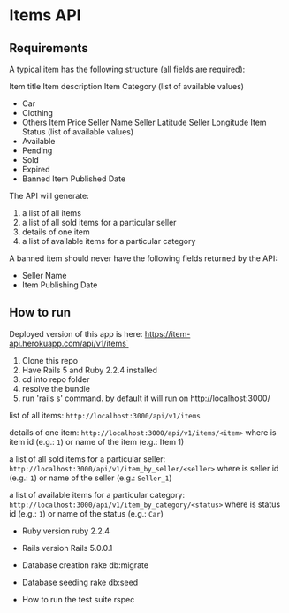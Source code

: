 Items API
=========

Requirements
------------

A typical item has the following structure (all fields are required):

Item title
Item description
Item Category (list of available values)
* Car
* Clothing
* Others
Item Price
Seller Name
Seller Latitude
Seller Longitude
Item Status (list of available values)
* Available
* Pending
* Sold
* Expired
* Banned
Item Published Date

The API will generate:

1. a list of all items
2. a list of all sold items for a particular seller
3. details of one item
4. a list of available items for a particular category

A banned item should never have the following fields returned by the API:
* Seller Name
* Item Publishing Date

How to run
----------
Deployed version of this app is here:
https://item-api.herokuapp.com/api/v1/items`

1. Clone this repo
2. Have Rails 5 and Ruby 2.2.4 installed
3. cd into repo folder
4. resolve the bundle
5. run 'rails s' command. by default it will run on http://localhost:3000/

list of all items: 
`http://localhost:3000/api/v1/items`

details of one item:
`http://localhost:3000/api/v1/items/<item>`
where <item> is item id (e.g.: `1`) or name of the item (e.g.: Item 1)

a list of all sold items for a particular seller:
`http://localhost:3000/api/v1/item_by_seller/<seller>`
where <seller> is seller id (e.g.: `1`) or name of the seller (e.g.: `Seller_1`)

a list of available items for a particular category:
`http://localhost:3000/api/v1/item_by_category/<status>`
where <status> is status id (e.g.: `1`) or name of the status (e.g.: `Car`)

* Ruby version
ruby 2.2.4

* Rails version
Rails 5.0.0.1

* Database creation
rake db:migrate

* Database seeding
rake db:seed

* How to run the test suite
rspec